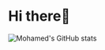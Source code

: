 # Hi there👋  


![Mohamed's GitHub stats](https://github-readme-stats.vercel.app/api?username=mohamd-mo7sen&show_icons=true&theme=radical)
